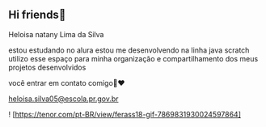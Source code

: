 ## Hi friends💞

Heloisa natany Lima da Silva 

estou estudando no alura
estou me desenvolvendo na linha java scratch 
utilizo esse espaço para minha organização e compartilhamento dos meus projetos desenvolvidos 

você entrar em contato comigo📧♥️

heloisa.silva05@escola.pr.gov.br

! [https://tenor.com/pt-BR/view/ferass18-gif-7869831930024597864] 
